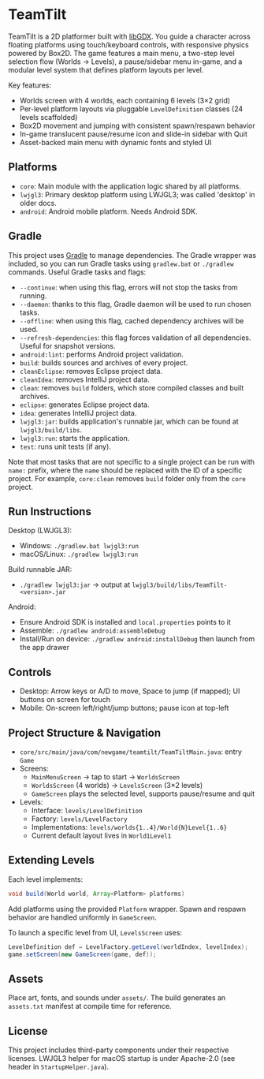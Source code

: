 # TeamTilt

TeamTilt is a 2D platformer built with [libGDX](https://libgdx.com/). You guide a character across floating platforms using touch/keyboard controls, with responsive physics powered by Box2D. The game features a main menu, a two-step level selection flow (Worlds → Levels), a pause/sidebar menu in-game, and a modular level system that defines platform layouts per level.

Key features:
- Worlds screen with 4 worlds, each containing 6 levels (3×2 grid)
- Per-level platform layouts via pluggable `LevelDefinition` classes (24 levels scaffolded)
- Box2D movement and jumping with consistent spawn/respawn behavior
- In-game translucent pause/resume icon and slide-in sidebar with Quit
- Asset-backed main menu with dynamic fonts and styled UI

## Platforms

- `core`: Main module with the application logic shared by all platforms.
- `lwjgl3`: Primary desktop platform using LWJGL3; was called 'desktop' in older docs.
- `android`: Android mobile platform. Needs Android SDK.

## Gradle

This project uses [Gradle](https://gradle.org/) to manage dependencies.
The Gradle wrapper was included, so you can run Gradle tasks using `gradlew.bat` or `./gradlew` commands.
Useful Gradle tasks and flags:

- `--continue`: when using this flag, errors will not stop the tasks from running.
- `--daemon`: thanks to this flag, Gradle daemon will be used to run chosen tasks.
- `--offline`: when using this flag, cached dependency archives will be used.
- `--refresh-dependencies`: this flag forces validation of all dependencies. Useful for snapshot versions.
- `android:lint`: performs Android project validation.
- `build`: builds sources and archives of every project.
- `cleanEclipse`: removes Eclipse project data.
- `cleanIdea`: removes IntelliJ project data.
- `clean`: removes `build` folders, which store compiled classes and built archives.
- `eclipse`: generates Eclipse project data.
- `idea`: generates IntelliJ project data.
- `lwjgl3:jar`: builds application's runnable jar, which can be found at `lwjgl3/build/libs`.
- `lwjgl3:run`: starts the application.
- `test`: runs unit tests (if any).

Note that most tasks that are not specific to a single project can be run with `name:` prefix, where the `name` should be replaced with the ID of a specific project.
For example, `core:clean` removes `build` folder only from the `core` project.

## Run Instructions

Desktop (LWJGL3):
- Windows: `./gradlew.bat lwjgl3:run`
- macOS/Linux: `./gradlew lwjgl3:run`

Build runnable JAR:
- `./gradlew lwjgl3:jar` → output at `lwjgl3/build/libs/TeamTilt-<version>.jar`

Android:
- Ensure Android SDK is installed and `local.properties` points to it
- Assemble: `./gradlew android:assembleDebug`
- Install/Run on device: `./gradlew android:installDebug` then launch from the app drawer

## Controls

- Desktop: Arrow keys or A/D to move, Space to jump (if mapped); UI buttons on screen for touch
- Mobile: On-screen left/right/jump buttons; pause icon at top-left

## Project Structure & Navigation

- `core/src/main/java/com/newgame/teamtilt/TeamTiltMain.java`: entry `Game`
- Screens:
  - `MainMenuScreen` → tap to start → `WorldsScreen`
  - `WorldsScreen` (4 worlds) → `LevelsScreen` (3×2 levels)
  - `GameScreen` plays the selected level, supports pause/resume and quit
- Levels:
  - Interface: `levels/LevelDefinition`
  - Factory: `levels/LevelFactory`
  - Implementations: `levels/worlds{1..4}/World{N}Level{1..6}`
  - Current default layout lives in `World1Level1`

## Extending Levels

Each level implements:
```java
void build(World world, Array<Platform> platforms)
```
Add platforms using the provided `Platform` wrapper. Spawn and respawn behavior are handled uniformly in `GameScreen`.

To launch a specific level from UI, `LevelsScreen` uses:
```java
LevelDefinition def = LevelFactory.getLevel(worldIndex, levelIndex);
game.setScreen(new GameScreen(game, def));
```

## Assets

Place art, fonts, and sounds under `assets/`. The build generates an `assets.txt` manifest at compile time for reference.

## License

This project includes third-party components under their respective licenses. LWJGL3 helper for macOS startup is under Apache-2.0 (see header in `StartupHelper.java`).
